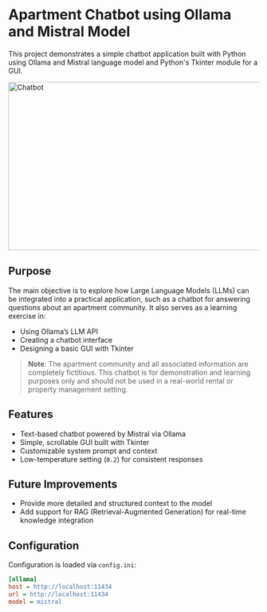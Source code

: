 # Apartment Chatbot using Ollama and Mistral Model

This project demonstrates a simple chatbot application built with Python using Ollama and Mistral language model and Python's Tkinter module for a GUI.

<img width="507" height="337" alt="Chatbot" src="https://github.com/user-attachments/assets/cfd022d2-0999-4c58-9244-e217bef3a664" />


## Purpose

The main objective is to explore how Large Language Models (LLMs) can be integrated into a practical application, such as a chatbot for answering questions about an apartment community. It also serves as a learning exercise in:
- Using Ollama’s LLM API
- Creating a chatbot interface
- Designing a basic GUI with Tkinter

> **Note**: The apartment community and all associated information are completely fictitious. This chatbot is for demonstration and learning purposes only and should not be used in a real-world rental or property management setting.

## Features

- Text-based chatbot powered by Mistral via Ollama
- Simple, scrollable GUI built with Tkinter
- Customizable system prompt and context
- Low-temperature setting (`0.2`) for consistent responses

## Future Improvements
- Provide more detailed and structured context to the model 
- Add support for RAG (Retrieval-Augmented Generation) for real-time knowledge integration

## Configuration

Configuration is loaded via `config.ini`:

```ini
[ollama]
host = http://localhost:11434
url = http://localhost:11434
model = mistral
